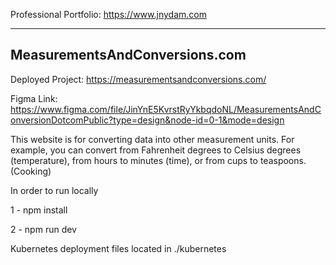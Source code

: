 
Professional Portfolio: https://www.jnydam.com

---------------------------------------------------

## MeasurementsAndConversions.com

Deployed Project: https://measurementsandconversions.com/

Figma Link: https://www.figma.com/file/JinYnE5KvrstRyYkbqdoNL/MeasurementsAndConversionDotcomPublic?type=design&node-id=0-1&mode=design

This website is for converting data into other measurement units. For example, you can convert from Fahrenheit degrees to Celsius degrees (temperature), from hours to minutes (time), or from cups to teaspoons. (Cooking)

In order to run locally

1 - npm install

2 - npm run dev

Kubernetes deployment files located in ./kubernetes
